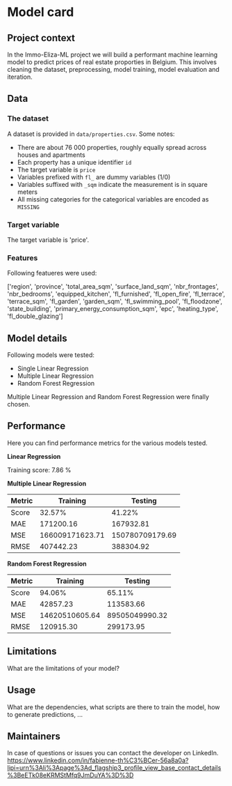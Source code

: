 # Model card

## Project context

In the Immo-Eliza-ML project we will build a performant machine learning model to predict prices of real estate proporties in Belgium. This involves cleaning the dataset, preprocessing, model training, model evaluation and iteration.

## Data

### The dataset
A dataset is provided in `data/properties.csv`. Some notes:
- There are about 76 000 properties, roughly equally spread across houses and apartments
- Each property has a unique identifier `id`
- The target variable is `price`
- Variables prefixed with `fl_` are dummy variables (1/0)
- Variables suffixed with `_sqm` indicate the measurement is in square meters
- All missing categories for the categorical variables are encoded as `MISSING` 

### Target variable
The target variable is 'price'.

### Features
Following featueres were used:

['region', 'province', 'total_area_sqm', 'surface_land_sqm', 'nbr_frontages', 'nbr_bedrooms', 'equipped_kitchen', 'fl_furnished', 'fl_open_fire', 'fl_terrace', 'terrace_sqm', 'fl_garden', 'garden_sqm', 'fl_swimming_pool', 'fl_floodzone', 'state_building', 'primary_energy_consumption_sqm', 'epc', 'heating_type', 'fl_double_glazing']


## Model details

Following models were tested:
- Single Linear Regression
- Multiple Linear Regression
- Random Forest Regression

Multiple Linear Regression and Random Forest Regression were finally chosen.

## Performance

Here you can find performance metrics for the various models tested.

**Linear Regression**

Training score: 7.86 %

**Multiple Linear Regression**

| Metric         | Training       | Testing        |
|----------------|----------------|----------------|
| Score          | 32.57%         | 41.22%         |
| MAE            | 171200.16      | 167932.81      |
| MSE            | 166009171623.71| 150780709179.69|
| RMSE           | 407442.23      | 388304.92      |


**Random Forest Regression**

| Metric         | Training       | Testing        |
|----------------|----------------|----------------|
| Score          | 94.06%         | 65.11%         |
| MAE            | 42857.23       | 113583.66      |
| MSE            | 14620510605.64 | 89505049990.32 |
| RMSE           | 120915.30      | 299173.95      |

## Limitations

What are the limitations of your model?

## Usage

What are the dependencies, what scripts are there to train the model, how to generate predictions, ...

## Maintainers

In case of questions or issues you can contact the developer on LinkedIn.
https://www.linkedin.com/in/fabienne-th%C3%BCer-56a8a0a?lipi=urn%3Ali%3Apage%3Ad_flagship3_profile_view_base_contact_details%3BeETk08eKRMStMfq9JmDuYA%3D%3D